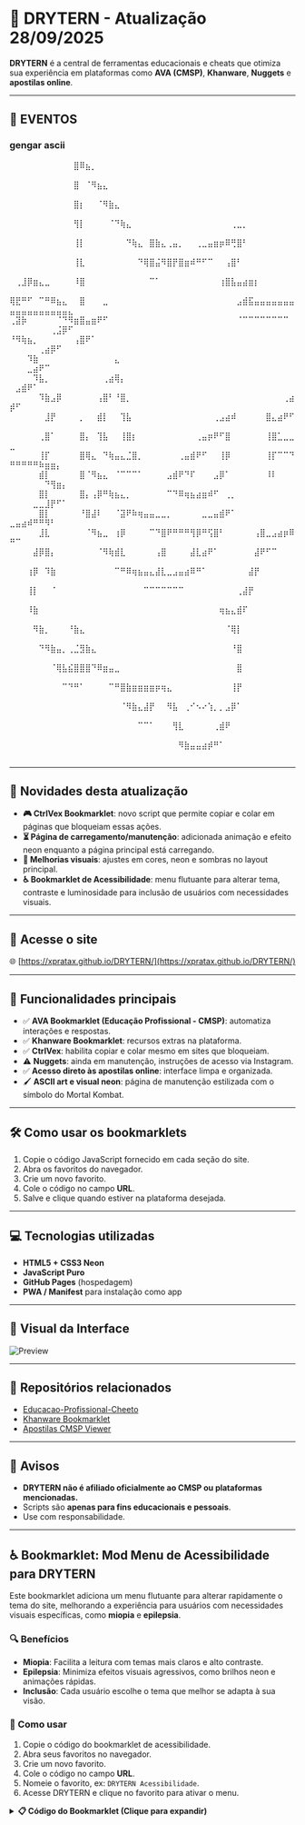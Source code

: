 # 🧠 DRYTERN - Atualização 28/09/2025

**DRYTERN** é a central de ferramentas educacionais e cheats que otimiza sua experiência em plataformas como **AVA (CMSP)**, **Khanware**, **Nuggets** e **apostilas online**.

---
## 📅 EVENTOS
### gengar ascii
⠀⠀⠀⠀⠀⠀⠀⠀⠀⠀⠀⣿⠿⣦⡀⠀⠀⠀⠀⠀⠀⠀⠀⠀⠀⠀⠀⠀⠀⠀⠀⠀⠀⠀⠀⠀⠀⠀⠀⠀⠀⠀⠀⠀⠀⠀⠀⠀⠀⠀⠀⠀⠀⠀⠀⠀⠀⠀⠀⠀
⠀⠀⠀⠀⠀⠀⠀⠀⠀⠀⠀⣿⠀⠈⠻⣦⣄⠀⠀⠀⠀⠀⠀⠀⠀⠀⠀⠀⠀⠀⠀⠀⠀⠀⠀⠀⠀⠀⠀⠀⠀⠀⠀⠀⠀⠀⠀⠀⠀⠀⠀⠀⠀⠀⠀⠀⠀⠀⠀⠀
⠀⠀⠀⠀⠀⠀⠀⠀⠀⠀⠀⣿⡆⠀⠀⠈⠻⣷⣄⠀⠀⠀⠀⠀⠀⠀⠀⠀⠀⠀⠀⠀⠀⠀⠀⠀⠀⠀⠀⠀⠀⠀⠀⠀⠀⠀⠀⠀⠀⠀⠀⠀⠀⠀⠀⠀⠀⠀⠀⠀
⠀⠀⠀⠀⠀⠀⠀⠀⠀⠀⠀⢻⡇⠀⠀⠀⠀⠈⠙⢷⣄⠀⠀⠀⠀⠀⠀⠀⠀⠀⠀⠀⠀⠀⠀⠀⠀⠀⢀⣀⡀⠀⠀⠀⠀⠀⠀⠀⠀⠀⠀⠀⠀⠀⠀⠀⠀⠀⠀⠀
⠀⠀⠀⠀⠀⠀⠀⠀⠀⠀⠀⢸⡇⠀⠀⠀⠀⠀⠀⠀⠙⢷⣄⠀⣿⣷⣄⢀⣤⡀⠀⠀⢀⣀⣤⣶⡶⠿⢛⣿⠃⠀⠀⠀⠀⠀⠀⠀⠀⠀⠀⠀⠀⠀⠀⠀⠀⠀⠀⠀
⠀⠀⠀⠀⠀⠀⠀⠀⠀⠀⠀⢸⣇⠀⠀⠀⠀⠀⠀⠀⠀⠀⠙⢿⣿⣬⠻⣿⡟⣿⣶⠾⠛⠋⠉⠀⠀⢠⣿⠃⠀⠀⠀⠀⠀⠀⠀⠀⠀⠀⠀⠀⠀⠀⠀⠀⠀⠀⠀⠀
⠀⢀⣸⡿⣶⣄⣀⠀⠀⠀⠀⠸⣿⠀⠀⠀⠀⠀⠀⠀⠀⠀⠀⠀⠉⠁⠀⠀⠀⠀⠀⠀⠀⠀⠀⠀⢰⣿⣧⣤⣴⣶⡆⠀⠀⠀⠀⠀⠀⠀⠀⠀⠀⠀⠀⠀⠀⠀⠀⠀
⢿⣟⠛⠋⠀⠉⠛⠿⣦⣄⠀⠀⣿⠀⠀⠀⣀⠀⠀⠀⠀⠀⠀⠀⠀⠀⠀⠀⠀⠀⠀⠀⠀⠀⠀⠀⠀⠀⠀⣠⣾⣯⣤⣤⣤⣤⣤⣤⣤⣤⣤⣤⣤⣤⣤⣤⣤⣤⣤⣄
⢀⣽⡷⠀⠀⠀⠀⠀⠈⠙⠻⣶⣿⣤⣶⠟⠋⠀⠀⠀⠀⠀⠀⠀⠀⠀⠀⠀⠀⠀⠀⠀⠀⠀⠀⠀⠀⠀⠀⠈⠉⠉⠉⠉⠉⠉⠉⠉⠀⠀⠀⠀⠀⠀⠀⠀⢀⣨⡿⠋
⠘⠻⢷⣦⡀⠀⠀⠀⠀⠀⠀⢠⣿⠟⠁⠀⠀⠀⠀⠀⠀⠀⠀⠀⠀⠀⠀⠀⠀⠀⠀⠀⠀⠀⠀⠀⠀⠀⠀⠀⠀⠀⠀⠀⠀⠀⠀⠀⠀⠀⠀⠀⠀⠀⢀⣴⡿⠋⠀⠀
⠀⠀⠀⠹⣷⠀⠀⠀⠀⠀⠀⠀⠀⠀⠀⠀⠀⠀⣄⠀⠀⠀⠀⠀⠀⠀⠀⠀⠀⠀⠀⠀⠀⠀⠀⠀⠀⠀⠀⠀⠀⠀⠀⠀⠀⠀⠀⠀⠀⠀⠀⠀⣀⣴⠟⠉⠀⠀⠀⠀
⠀⠀⠀⠀⠹⣧⡀⠀⠀⠀⠀⠀⠀⠀⠀⠀⢀⣴⢿⡄⠀⠀⠀⠀⠀⠀⠀⠀⠀⠀⠀⠀⠀⠀⠀⠀⠀⠀⠀⠀⠀⠀⠀⠀⠀⠀⠀⠀⠀⠀⣠⣾⠟⠁⠀⠀⠀⠀⠀⠀
⠀⠀⠀⠀⠀⠹⣷⣠⡿⠀⠀⠀⠀⠀⠀⢠⣿⠃⠘⣿⡀⠀⠀⠀⠀⠀⠀⠀⠀⠀⠀⠀⠀⠀⠀⠀⠀⠀⠀⠀⠀⠀⠀⠀⠀⠀⠀⢀⣴⡾⠋⠀⠀⠀⠀⠀⠀⠀⠀⠀
⠀⠀⠀⠀⠀⠀⣸⡟⠀⠀⠀⠀⡀⠀⠀⣾⡇⠀⠀⢹⣧⠀⠀⠀⠀⠀⠀⠀⠀⠀⠀⠀⠀⠀⠀⢀⣠⣴⠾⠀⠀⠀⠀⠀⣿⣄⣴⠟⠋⠀⠀⠀⠀⠀⠀⠀⠀⠀⠀⠀
⠀⠀⠀⠀⠀⢀⣿⠁⠀⠀⠀⠀⣿⡄⠀⢹⣧⠀⠀⢸⣿⡆⠀⠀⠀⠀⠀⠀⠀⠀⠀⠀⢀⣤⡶⠟⠋⣿⠀⠀⠀⠀⠀⠀⢸⣿⣁⣀⣀⣀⠀⠀⠀⠀⠀⠀⠀⠀⠀⠀
⠀⠀⠀⠀⠀⢸⡏⠀⠀⠀⠀⠀⣿⢿⣄⠀⠙⢷⣤⣄⣈⣿⡀⠀⠀⠀⠀⠀⠀⢀⣤⣾⠟⠋⠀⠀⢸⡿⠀⠀⠀⠀⠀⠀⢸⡏⠉⠉⠙⠛⠛⠛⠛⠛⠷⣶⣶⡄⠀⠀
⠀⠀⠀⠀⠀⣾⡇⠀⠀⠀⠀⠀⣿⠈⠻⣦⣄⠀⠈⠉⠉⠉⠁⠀⠀⠀⠀⣠⣾⠟⠙⠏⠀⠀⠀⣠⡿⠁⠀⠀⠀⠀⠀⠀⠸⠇⠀⠀⠀⠀⠀⠀⠀⠀⠀⠙⢻⣶⡄⠀
⠀⠀⠀⠀⠀⣿⡇⠀⠀⠀⠀⠀⣿⡄⢠⡿⠛⢷⣦⣄⡀⠀⠀⠀⠀⠀⠀⠉⠙⠿⢶⣦⣴⣶⠾⠋⠀⢀⡀⠀⠀⠀⠀⠀⠀⠀⠀⠀⠀⠀⠀⠀⠀⣀⣀⣸⡟⠋⠁⠀
⠀⠀⠀⠀⠀⣿⡇⠀⠀⠀⠀⠀⠘⣿⣼⠇⠀⠀⠈⣽⠟⠷⢶⣤⣤⣀⣀⡀⠀⠀⠀⠀⠀⣀⣀⣤⣾⠟⠁⠀⠀⠀⠀⠀⠀⠀⠀⠀⠀⣀⣤⣴⠾⠛⠛⠻⠃⠀⠀⠀
⠀⠀⠀⠀⠀⣸⣇⠀⠀⠀⠀⠀⠀⠈⠻⣦⣀⠀⢰⡿⠀⠀⠀⠀⠉⠙⣿⠟⠛⠛⠛⢻⡿⠛⢫⣿⠃⠀⠀⠀⠀⠀⢠⣿⣀⣠⣴⡶⠿⠛⠉⠀⠀⠀⠀⠀⠀⠀⠀⠀
⠀⠀⠀⠀⣼⡿⣿⡄⠀⠀⠀⠀⠀⠀⠀⠈⠻⢷⣾⣇⠀⠀⠀⠀⠀⢠⣿⠀⠀⠀⠀⣼⣇⣴⠟⠁⠀⠀⠀⠀⠀⠀⣼⠟⠋⠉⠀⠀⠀⠀⠀⠀⠀⠀⠀⠀⠀⠀⠀⠀
⠀⠀⠀⢰⡿⠀⠹⣷⠀⠀⠀⠀⠀⠀⠀⠀⠀⠀⠉⠛⠿⢶⣦⣤⣄⣼⣇⣀⣠⣤⣴⠿⠛⠁⠀⠀⠀⠀⠀⠀⠀⣼⡟⠀⠀⠀⠀⠀⠀⠀⠀⠀⠀⠀⠀⠀⠀⠀⠀⠀
⠀⠀⠀⢸⡇⠀⠀⠈⠀⠀⠀⠀⠀⠀⠀⠀⠀⠀⠀⠀⠀⠀⠀⠉⠉⠉⠉⠉⠉⠉⠀⠀⠀⠀⠀⠀⠀⠀⠀⢀⣼⡟⠀⠀⠀⠀⠀⠀⠀⠀⠀⠀⠀⠀⠀⠀⠀⠀⠀⠀
⠀⠀⠀⠸⣷⠀⠀⠀⠀⠀⠀⠀⠀⠀⠀⠀⠀⠀⠀⠀⠀⠀⠀⠀⠀⠀⠀⠀⠀⠀⠀⠀⠀⠀⠀⠀⢶⣦⣄⣾⠏⠀⠀⠀⠀⠀⠀⠀⠀⠀⠀⠀⠀⠀⠀⠀⠀⠀⠀⠀
⠀⠀⠀⠀⠻⣷⡀⠀⠀⠀⠘⣷⣄⠀⠀⠀⠀⠀⠀⠀⠀⠀⠀⠀⠀⠀⠀⠀⠀⠀⠀⠀⠀⠀⠀⠀⠀⠈⢿⡇⠀⠀⠀⠀⠀⠀⠀⠀⠀⠀⠀⠀⠀⠀⠀⠀⠀⠀⠀⠀
⠀⠀⠀⠀⠀⠙⠻⣷⣤⡀⢀⣈⣻⣷⣄⠀⠀⠀⠀⠀⠀⠀⠀⠀⠀⠀⠀⠀⠀⠀⠀⠀⠀⠀⠀⠀⠀⠀⠘⣿⠀⠀⠀⠀⠀⠀⠀⠀⠀⠀⠀⠀⠀⠀⠀⠀⠀⠀⠀⠀
⠀⠀⠀⠀⠀⠀⠀⠈⢿⣧⣮⣿⣿⣿⠙⠿⣶⣤⣀⠀⠀⠀⠀⠀⠀⠀⠀⠀⠀⠀⠀⠀⠀⠀⠀⠀⠀⠀⠀⣿⠀⠀⠀⠀⠀⠀⠀⠀⠀⠀⠀⠀⠀⠀⠀⠀⠀⠀⠀⠀
⠀⠀⠀⠀⠀⠀⠀⠀⠀⠉⠙⠛⠁⠀⠀⠀⠀⠉⠛⣿⣷⣶⣶⣶⣶⡶⢶⣄⠀⠀⠀⠀⠀⠀⠀⠀⠀⠀⢸⡟⠀⠀⠀⠀⠀⠀⠀⠀⠀⠀⠀⠀⠀⠀⠀⠀⠀⠀⠀⠀
⠀⠀⠀⠀⠀⠀⠀⠀⠀⠀⠀⠀⠀⠀⠀⠀⠀⠀⠀⠈⠻⣷⣄⣼⡟⠀⠀⠻⣧⠀⢀⠊⠢⠔⢱⡀⡀⣠⡿⠁⠀⠀⠀⠀⠀⠀⠀⠀⠀⠀⠀⠀⠀⠀⠀⠀⠀⠀⠀⠀
⠀⠀⠀⠀⠀⠀⠀⠀⠀⠀⠀⠀⠀⠀⠀⠀⠀⠀⠀⠀⠀⠀⠉⠉⠁⠀⠀⠀⢻⣇⠀⠀⠀⠀⠀⢀⣾⠟⠀⠀⠀⠀⠀⠀⠀⠀⠀⠀⠀⠀⠀⠀⠀⠀⠀⠀⠀⠀⠀⠀
⠀⠀⠀⠀⠀⠀⠀⠀⠀⠀⠀⠀⠀⠀⠀⠀⠀⠀⠀⠀⠀⠀⠀⠀⠀⠀⠀⠀⠀⠻⣷⣤⣤⣴⡾⠛⠁⠀⠀⠀⠀⠀⠀⠀⠀⠀⠀⠀⠀⠀⠀⠀⠀⠀⠀⠀⠀⠀⠀⠀

---
## 📅 Novidades desta atualização

- **🎮 CtrlVex Bookmarklet**: novo script que permite copiar e colar em páginas que bloqueiam essas ações.    
- **⏳ Página de carregamento/manutenção**: adicionada animação e efeito neon enquanto a página principal está carregando.  
- **🎨 Melhorias visuais**: ajustes em cores, neon e sombras no layout principal.  
- **♿ Bookmarklet de Acessibilidade**: menu flutuante para alterar tema, contraste e luminosidade para inclusão de usuários com necessidades visuais.

---

## 🔗 Acesse o site

🌐 [https://xpratax.github.io/DRYTERN/](https://xpratax.github.io/DRYTERN/)

---

## 🚀 Funcionalidades principais

- ✅ **AVA Bookmarklet (Educação Profissional - CMSP)**: automatiza interações e respostas.  
- ✅ **Khanware Bookmarklet**: recursos extras na plataforma.  
- ✅ **CtrlVex**: habilita copiar e colar mesmo em sites que bloqueiam.  
- ⚠️ **Nuggets**: ainda em manutenção, instruções de acesso via Instagram.  
- ✅ **Acesso direto às apostilas online**: interface limpa e organizada.  
- 🖌️ **ASCII art e visual neon**: página de manutenção estilizada com o símbolo do Mortal Kombat.

---

## 🛠️ Como usar os bookmarklets

1. Copie o código JavaScript fornecido em cada seção do site.  
2. Abra os favoritos do navegador.  
3. Crie um novo favorito.  
4. Cole o código no campo **URL**.  
5. Salve e clique quando estiver na plataforma desejada.

---

## 💻 Tecnologias utilizadas

- **HTML5 + CSS3 Neon**  
- **JavaScript Puro**  
- **GitHub Pages** (hospedagem)  
- **PWA / Manifest** para instalação como app  

---

## 📸 Visual da Interface

![Preview](https://i.postimg.cc/tYJvhCrJ/images.jpg)

---

## 📁 Repositórios relacionados

- [Educacao-Profissional-Cheeto](https://github.com/marcos10pc/Educacao-Profissional-Cheeto)  
- [Khanware Bookmarklet](https://github.com/Niximkk/Khanware)  
- [Apostilas CMSP Viewer](https://apostilas-cmsp.vercel.app/)  

---

## 📢 Avisos

- **DRYTERN não é afiliado oficialmente ao CMSP ou plataformas mencionadas.**  
- Scripts são **apenas para fins educacionais e pessoais**.  
- Use com responsabilidade.

---

## ♿ Bookmarklet: Mod Menu de Acessibilidade para DRYTERN

Este bookmarklet adiciona um menu flutuante para alterar rapidamente o tema do site, melhorando a experiência para usuários com necessidades visuais específicas, como **miopia** e **epilepsia**.

### 🔍 Benefícios

- **Miopia**: Facilita a leitura com temas mais claros e alto contraste.  
- **Epilepsia**: Minimiza efeitos visuais agressivos, como brilhos neon e animações rápidas.  
- **Inclusão**: Cada usuário escolhe o tema que melhor se adapta à sua visão.

### 📌 Como usar

1. Copie o código do bookmarklet de acessibilidade.  
2. Abra seus favoritos no navegador.  
3. Crie um novo favorito.  
4. Cole o código no campo **URL**.  
5. Nomeie o favorito, ex: `DRYTERN Acessibilidade`.  
6. Acesse DRYTERN e clique no favorito para ativar o menu.

<details>
<summary><strong>📋 Código do Bookmarklet (Clique para expandir)</strong></summary>

```javascript
javascript:(function(){
  if(document.getElementById('drytern-accessibility-menu')) return;

  const style = document.createElement('style');
  style.textContent = `
    #drytern-accessibility-menu {
      position: fixed;
      bottom: 20px;
      right: 20px;
      background: #222;
      color: #eee;
      border-radius: 10px;
      padding: 15px 20px;
      z-index: 99999;
      font-family: Arial, sans-serif;
      font-size: 14px;
      box-shadow: 0 0 12px rgba(0,0,0,0.7);
      user-select: none;
      max-width: 180px;
    }
    #drytern-accessibility-menu button {
      display: block;
      width: 100%;
      margin: 8px 0;
      padding: 8px 10px;
      border: none;
      border-radius: 6px;
      font-weight: bold;
      cursor: pointer;
      transition: background 0.3s ease;
    }
    #drytern-accessibility-menu button:hover {
      filter: brightness(1.2);
    }
    #drytern-accessibility-menu .light { background: #f0f0f0; color: #222; }
    #drytern-accessibility-menu .dark { background: #121212; color: #eee; }
    #drytern-accessibility-menu .high-contrast { background: #000; color: #ff0; border: 2px solid #ff0; }
    #drytern-accessibility-menu .low-brightness { background: #111; color: #ccc; }
    #drytern-accessibility-menu .reset { background: #555; color: #eee; }
    #accessibility-toggle {
      position: fixed;
      bottom: 20px;
      right: 20px;
      z-index: 99998;
      background: #222;
      color: #eee;
      border: none;
      border-radius: 50px;
      padding: 10px 16px;
      font-weight: bold;
      cursor: pointer;
      box-shadow: 0 0 10px rgba(0,0,0,0.6);
      user-select: none;
    }
  `;
  document.head.appendChild(style);

  const toggle = document.createElement('button');
  toggle.id = 'accessibility-toggle';
  toggle.textContent = '♿ Acessibilidade';
  document.body.appendChild(toggle);

  const menu = document.createElement('div');
  menu.id = 'drytern-accessibility-menu';
  menu.style.display = 'none';
  menu.innerHTML = `
    <button class="light" title="Tema Claro">🌞 Tema Claro</button>
    <button class="dark" title="Tema Escuro">🌑 Tema Escuro</button>
    <button class="high-contrast" title="Alto Contraste">⚡ Alto Contraste</button>
    <button class="low-brightness" title="Baixa Luminosidade">🌙 Baixa Luminosidade</button>
    <button class="reset" title="Voltar ao tema original">🔄 Resetar Tema</button>
  `;
  document.body.appendChild(menu);

  toggle.onclick = () => { menu.style.display = (menu.style.display === 'none') ? 'block' : 'none'; };

  menu.querySelector('.light').onclick = () => { document.body.style.background = '#f9f9f9'; document.body.style.color = '#222'; clearCustomStyles(); };
  menu.querySelector('.dark').onclick = () => { document.body.style.background = '#121212'; document.body.style.color = '#eee'; clearCustomStyles(); };
  menu.querySelector('.high-contrast').onclick = () => { document.body.style.background = '#000'; document.body.style.color = '#ff0'; clearCustomStyles(); document.querySelectorAll('*').forEach(el => { el.style.borderColor = '#ff0'; el.style.borderStyle = 'solid'; el.style.borderWidth = '1px'; el.style.backgroundColor = 'transparent'; el.style.color = '#ff0'; }); };
  menu.querySelector('.low-brightness').onclick = () => { document.body.style.background = '#111'; document.body.style.color = '#ccc'; clearCustomStyles(); document.querySelectorAll('*').forEach(el => { el.style.textShadow = 'none'; el.style.boxShadow = 'none'; el.style.filter = 'none'; el.style.backgroundColor = 'transparent'; }); };
  menu.querySelector('.reset').onclick = () => { location.reload(); };

  function clearCustomStyles() {
    document.querySelectorAll('*').forEach(el => { el.style.border = ''; el.style.borderColor = ''; el.style.borderStyle = ''; el.style.borderWidth = ''; el.style.backgroundColor = ''; el.style.color = ''; el.style.textShadow = ''; el.style.boxShadow = ''; el.style.filter = ''; });
  }
})();

